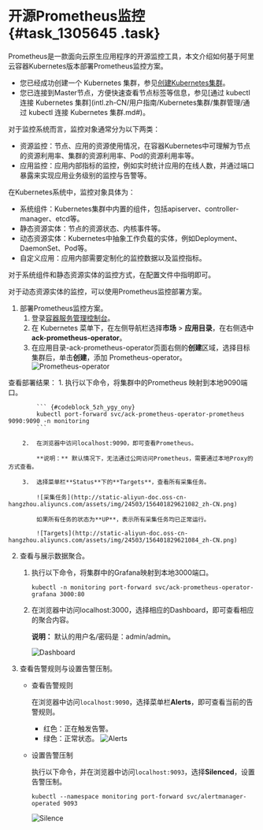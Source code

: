 # 开源Prometheus监控 {#task_1305645 .task}

Prometheus是一款面向云原生应用程序的开源监控工具，本文介绍如何基于阿里云容器Kubernetes版本部署Prometheus监控方案。

-   您已经成功创建一个 Kubernetes 集群，参见[创建Kubernetes集群](intl.zh-CN/用户指南/Kubernetes集群/集群管理/创建Kubernetes集群.md#)。
-   您已连接到Master节点，方便快速查看节点标签等信息，参见[通过 kubectl 连接 Kubernetes 集群](intl.zh-CN/用户指南/Kubernetes集群/集群管理/通过 kubectl 连接 Kubernetes 集群.md#)。

对于监控系统而言，监控对象通常分为以下两类：

-   资源监控：节点、应用的资源使用情况，在容器Kubernetes中可理解为节点的资源利用率、集群的资源利用率、Pod的资源利用率等。
-   应用监控：应用内部指标的监控，例如实时统计应用的在线人数，并通过端口暴露来实现应用业务级别的监控与告警等。

在Kubernetes系统中，监控对象具体为：

-   系统组件：Kubernetes集群中内置的组件，包括apiserver、controller-manager、etcd等。
-   静态资源实体：节点的资源状态、内核事件等。
-   动态资源实体：Kubernetes中抽象工作负载的实体，例如Deployment、DaemonSet、Pod等。
-   自定义应用：应用内部需要定制化的监控数据以及监控指标。

对于系统组件和静态资源实体的监控方式，在配置文件中指明即可。

对于动态资源实体的监控，可以使用Prometheus监控部署方案。

1.  部署Prometheus监控方案。 
    1.  登录[容器服务管理控制台](https://cs.console.aliyun.com)。
    2.  在 Kubernetes 菜单下，在左侧导航栏选择**市场** \> **应用目录**，在右侧选中**ack-prometheus-operator**。
    3.  在应用目录-ack-prometheus-operator页面右侧的**创建**区域，选择目标集群后，单击**创建**，添加 Prometheus-operator。![Prometheus-operator](http://static-aliyun-doc.oss-cn-hangzhou.aliyuncs.com/assets/img/24503/156401829552531_zh-CN.png)

 查看部署结果：
        1.  执行以下命令，将集群中的Prometheus 映射到本地9090端口。

            ``` {#codeblock_5zh_ygy_ony}
            kubectl port-forward svc/ack-prometheus-operator-prometheus 9090:9090 -n monitoring
            ```

        2.  在浏览器中访问localhost:9090，即可查看Prometheus。

            **说明：** 默认情况下，无法通过公网访问Prometheus，需要通过本地Proxy的方式查看。

        3.  选择菜单栏**Status**下的**Targets**，查看所有采集任务。

            ![采集任务](http://static-aliyun-doc.oss-cn-hangzhou.aliyuncs.com/assets/img/24503/156401829621082_zh-CN.png)

            如果所有任务的状态为**UP**，表示所有采集任务均已正常运行。

            ![Targets](http://static-aliyun-doc.oss-cn-hangzhou.aliyuncs.com/assets/img/24503/156401829621084_zh-CN.png)

2.  查看与展示数据聚合。 
    1.  执行以下命令，将集群中的Grafana映射到本地3000端口。 

        ``` {#codeblock_89n_783_ewk}
        kubectl -n monitoring port-forward svc/ack-prometheus-operator-grafana 3000:80
        ```

    2.  在浏览器中访问localhost:3000，选择相应的Dashboard，即可查看相应的聚合内容。 

        **说明：** 默认的用户名/密码是：admin/admin。

        ![Dashboard](http://static-aliyun-doc.oss-cn-hangzhou.aliyuncs.com/assets/img/24503/156401829621092_zh-CN.png)

3.  查看告警规则与设置告警压制。 
    -   查看告警规则

        在浏览器中访问`localhost:9090`，选择菜单栏**Alerts**，即可查看当前的告警规则。

        -   红色：正在触发告警。
        -   绿色：正常状态。
        ![Alerts](http://static-aliyun-doc.oss-cn-hangzhou.aliyuncs.com/assets/img/24503/156401829621097_zh-CN.png)

    -   设置告警压制

        执行以下命令，并在浏览器中访问`localhost:9093`，选择**Silenced**，设置告警压制。

        ``` {#codeblock_ic8_f0s_7oy}
        kubectl --namespace monitoring port-forward svc/alertmanager-operated 9093
        ```

        ![Silence](http://static-aliyun-doc.oss-cn-hangzhou.aliyuncs.com/assets/img/24503/156401829721100_zh-CN.png)


